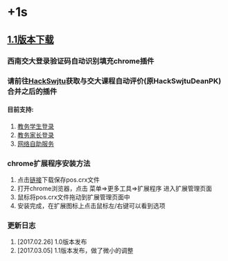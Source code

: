 # +1s
## [1.1版本下载](https://github.com/wzbazinga/pos/raw/master/pos.crx)
### 西南交大登录验证码自动识别填充chrome插件  
### 请前往[HackSwjtu](https://github.com/HackSwjtu/Postime)获取与交大课程自动评价(原HackSwjtuDeanPK)合并之后的插件
#### 目前支持:
1. [教务学生登录](http://jiaowu.swjtu.edu.cn/service/login.jsp?user_type=student)  
2. [教务家长登录](http://dean.swjtu.edu.cn/service/login.jsp?user_type=genearch)  
3. [网络自助服务](http://service.swjtu.edu.cn:8080/selfservice/)  

### chrome扩展程序安装方法
1. 点击[链接](https://github.com/wzbazinga/pos/raw/master/pos.crx)下载保存pos.crx文件
2. 打开chrome浏览器，点击 菜单=>更多工具=>扩展程序 进入扩展管理页面
3. 鼠标将pos.crx文件拖动到扩展管理页面中
4. 安装完成，在扩展图标上点击鼠标左/右键可以看到选项

### 更新日志
1. [2017.02.26] 1.0版本发布
2. [2017.03.05] 1.1版本发布，做了微小的调整